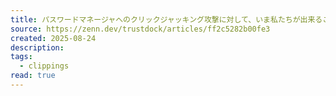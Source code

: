 ```yaml
---
title: パスワードマネージャへのクリックジャッキング攻撃に対して、いま私たちが出来ること
source: https://zenn.dev/trustdock/articles/ff2c5282b00fe3
created: 2025-08-24
description:
tags:
  - clippings
read: true
---
```

